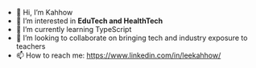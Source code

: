 - 👋 Hi, I’m Kahhow
- 👀 I’m interested in **EduTech and HealthTech**
- 🌱 I’m currently learning TypeScript 
- 💞️ I’m looking to collaborate on bringing tech and industry exposure to teachers
- 📫 How to reach me: https://www.linkedin.com/in/leekahhow/

<!---
ghostleek/ghostleek is a ✨ special ✨ repository because its `README.md` (this file) appears on your GitHub profile.
You can click the Preview link to take a look at your changes.
--->
